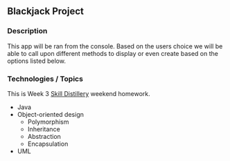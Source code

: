 ## Blackjack Project


### Description

This app will be ran from the console. Based on the users choice we will be able to call upon different methods to display or even create based on the options listed below.
     
### Technologies / Topics
This is Week 3 [Skill Distillery](http://skilldistillery.com) weekend homework.
* Java
* Object-oriented design
  * Polymorphism
  * Inheritance
  * Abstraction
  * Encapsulation
* UML



